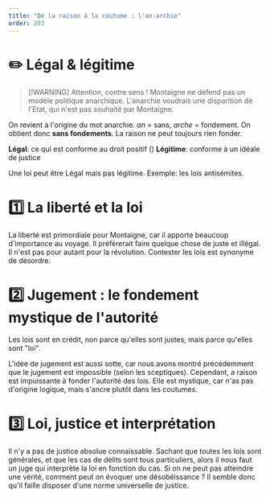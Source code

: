 ```yaml
---
title: "De la raison à la coutume : l'an-archie"
order: 203
---
```


# ✏️ Légal & légitime

> [!WARNING] Attention, contre sens !
> Montaigne ne défend pas un modèle politique anarchique. L'anarchie voudrais une disparition de l'Etat, qui n'est pas souhaité par Montaigne.

On revient à l'origine du mot anarchie. $an$ = sans, $arche$ = fondement. On obtient donc **sans fondements**. La raison ne peut toujours rien fonder.

**Légal**: ce qui est conforme au droit positif ()
**Légitime**: conforme à un idéale de justice

Une loi peut être Légal mais pas légitime. Exemple: les lois antisémites. 
# 1️⃣ La liberté et la loi
La liberté est primordiale pour Montaigne, car il apporte beaucoup d'importance au voyage. Il préfèrerait faire quelque chose de juste et illégal. Il n'est pas pour autant pour la révolution. Contester les lois est synonyme de désordre. 
# 2️⃣ Jugement : le fondement mystique de l'autorité
Les lois sont en crédit, non parce qu'elles sont justes, mais parce qu'elles sont "loi".

L'idée de jugement est aussi sotte, car nous avons montré précédemment que le jugement est impossible (selon les sceptiques). Cependant, a raison est impuissante à fonder l'autorité des lois. Elle est mystique, car n'as pas d'origine logique, mais s'ancre plutôt dans les coutumes.

# 3️⃣ Loi, justice et interprétation
Il n'y a pas de justice absolue connaissable. Sachant que toutes les lois sont générales, et que les cas de délits sont tous particuliers, alors il nous faut un juge qui interprète la loi en fonction du cas. Si on ne peut pas atteindre une vérité, comment peut on évoquer une désobéissance ? Il semble donc qu'il faille disposer d'une norme universelle de justice.